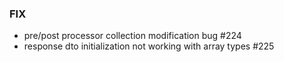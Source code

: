 ### FIX
- pre/post processor collection modification bug #224
- response dto initialization not working with array types #225